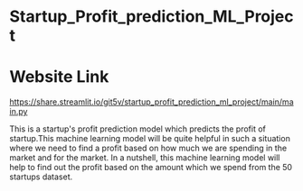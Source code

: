# Startup_Profit_prediction_ML_Project

# Website Link
https://share.streamlit.io/git5v/startup_profit_prediction_ml_project/main/main.py

This is a startup's profit prediction model which predicts the 
profit of startup.This machine learning model will be quite helpful in 
such a situation where we need to find a profit 
based on how much we are spending in the market and 
for the market. In a nutshell, this machine learning model 
will help to find out the profit based on the amount which 
we spend from the 50 startups dataset.



